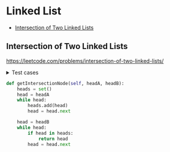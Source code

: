 # Linked List

+ [Intersection of Two Linked Lists](intersection-of-two-linked-lists)

## Intersection of Two Linked Lists
https://leetcode.com/problems/intersection-of-two-linked-lists/

<details><summary>Test cases</summary><blockquote>

```python
import unittest
import Intersection_of_Two_Linked_Lists as ITLL


class TestIntersectionofTwolinkedlists(unittest.TestCase):
    def setUp(self):
        self.solution = ITLL.Solution()

    def test_intersection_of_two_linkedl_ists(self):
        expected = None
        actual = self.solution.getIntersectionNode(self.build_linked_list([4, 1, 8, 4, 5]),
                                                   self.build_linked_list([5, 6, 1, 8, 4, 5]))
        self.assertEqual(expected, actual)

    def build_linked_list(self, source):
        prev_link = None
        for i in source[::-1]:
            elem = ITLL.ListNode(i, prev_link)
            prev_link = elem
        return elem

    def get_linked_list_values(self, head):
        result = []
        curr = head
        while curr is not None:
            result.append(curr.val)
            curr = curr.next
        return result


if __name__ == '__main__':
    unittest.main()

```

</blockquote></details>

```python
def getIntersectionNode(self, headA, headB):
    heads = set()
    head = headA
    while head:
        heads.add(head)
        head = head.next

    head = headB
    while head:
        if head in heads:
            return head
        head = head.next
```
